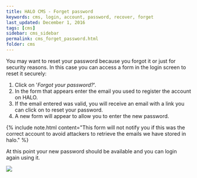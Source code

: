 ```yaml
---
title: HALO CMS - Forget password
keywords: cms, login, account, password, recover, forget
last_updated: December 1, 2016
tags: [cms]
sidebar: cms_sidebar
permalink: cms_forget_password.html
folder: cms
---
```


You may want to reset your password because you forgot it or just for security reasons. In this case you can access
a form in the login screen to reset it securely:

1. Click on '*Forgot your password?*'.
2. In the form that appears enter the email you used to register the account on HALO.
3. If the email entered was valid, you will receive an email with a link you can click on to reset your password.
4. A new form will appear to allow you to enter the new password.

{% include note.html content="This form will not notify you if this was the correct account to avoid attackers to retrieve the emails we have stored in halo." %}

At this point your new password should be available and you can login again using it.

<img src="./images/tutorial_forget.gif" />